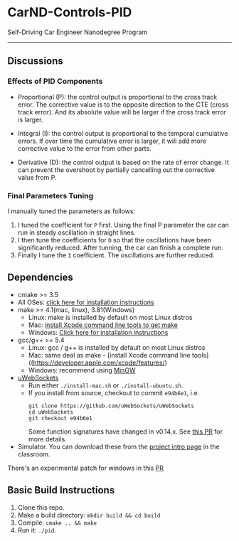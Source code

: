 # CarND-Controls-PID
Self-Driving Car Engineer Nanodegree Program

---

## Discussions

### Effects of PID Components

* Proportional (P): the control output is proportional to the cross track error. The corrective value is to the opposite direction to the CTE (cross track error). And its absolute value will be larger if the cross track error is larger.

* Integral (I): the control output is proportional to the temporal cumulative errors. If over time the cumulative error is larger, it will add more corrective value to the error from other parts.

* Derivative (D): the control output is based on the rate of error change. It can prevent the overshoot by partially cancelling out the corrective value from P.

### Final Parameters Tuning

I manually tuned the parameters as follows:

1. I tuned the coefficient for `P` first. Using the final P parameter the car can run in steady oscillation in straight lines.
2. I then tune the coefficients for `D` so that the oscillations have been significantly reduced. After tunning, the car can finish a complete run.
3. Finally I tune the `I` coefficient. The oscillations are further reduced.

## Dependencies

* cmake >= 3.5
 * All OSes: [click here for installation instructions](https://cmake.org/install/)
* make >= 4.1(mac, linux), 3.81(Windows)
  * Linux: make is installed by default on most Linux distros
  * Mac: [install Xcode command line tools to get make](https://developer.apple.com/xcode/features/)
  * Windows: [Click here for installation instructions](http://gnuwin32.sourceforge.net/packages/make.htm)
* gcc/g++ >= 5.4
  * Linux: gcc / g++ is installed by default on most Linux distros
  * Mac: same deal as make - [install Xcode command line tools]((https://developer.apple.com/xcode/features/)
  * Windows: recommend using [MinGW](http://www.mingw.org/)
* [uWebSockets](https://github.com/uWebSockets/uWebSockets)
  * Run either `./install-mac.sh` or `./install-ubuntu.sh`.
  * If you install from source, checkout to commit `e94b6e1`, i.e.
    ```
    git clone https://github.com/uWebSockets/uWebSockets 
    cd uWebSockets
    git checkout e94b6e1
    ```
    Some function signatures have changed in v0.14.x. See [this PR](https://github.com/udacity/CarND-MPC-Project/pull/3) for more details.
* Simulator. You can download these from the [project intro page](https://github.com/udacity/self-driving-car-sim/releases) in the classroom.

There's an experimental patch for windows in this [PR](https://github.com/udacity/CarND-PID-Control-Project/pull/3)

## Basic Build Instructions

1. Clone this repo.
2. Make a build directory: `mkdir build && cd build`
3. Compile: `cmake .. && make`
4. Run it: `./pid`. 
